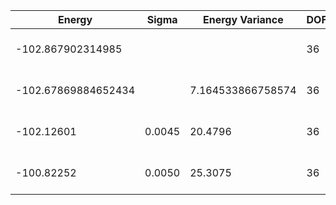 | Energy              | Sigma  | Energy Variance   | DOF | Einf | Method                       | Reference |
|---------------------|--------|-------------------|-----|------|------------------------------|-----------|
| -102.867902314985   |        |                   | 36  | 0    | Exact diagonalization        | TODO: own code (ED) |
| -102.67869884652434 |        | 7.164533866758574 | 36  | 0    | DMRG (bond dimension = 2048) | [code](https://github.com/varbench/methods/blob/main/scripts/J1J2/square_36_P_1/dmrg.sh) |
| -102.12601          | 0.0045 | 20.4796           | 36  | 0    | RBM (alpha = 1)              | TODO: own code (RBM) |
| -100.82252          | 0.0050 | 25.3075           | 36  | 0    | Jastrow baseline             | TODO: own code (Jastrow) |
